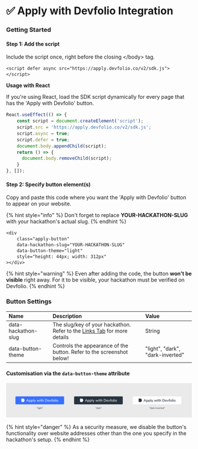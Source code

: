 # ✅ Apply with Devfolio Integration

### Getting Started

#### Step 1: Add the script

Include the script once, right before the closing &lt;/body&gt; tag.

```markup
<script defer async src="https://apply.devfolio.co/v2/sdk.js"></script>
```

**Usage with React**

If you're using React, load the SDK script dynamically for every page that has the 'Apply with Devfolio' button.

```jsx
React.useEffect(() => {
    const script = document.createElement('script');
    script.src = 'https://apply.devfolio.co/v2/sdk.js';
    script.async = true;
    script.defer = true;
    document.body.appendChild(script);
    return () => {
      document.body.removeChild(script);
    }
}, []);
```

#### Step 2: Specify button element\(s\)

Copy and paste this code where you want the 'Apply with Devfolio' button to appear on your website.

{% hint style="info" %}
Don't forget to replace **YOUR-HACKATHON-SLUG** with your hackathon's actual slug.
{% endhint %}

```markup
<div 
	class="apply-button" 
	data-hackathon-slug="YOUR-HACKATHON-SLUG" 
	data-button-theme="light"
	style="height: 44px; width: 312px"
></div>
```

{% hint style="warning" %}
Even after adding the code, the button **won't be visible** right away. For it to be visible, your hackathon must be verified on Devfolio.
{% endhint %}

### Button Settings

| Name | Description | Value |
| :--- | :--- | :--- |
| data-hackathon-slug | The slug/key of your hackathon. Refer to the [Links Tab](setup/links.md#devfolio-microsite-url) for more details | String |
| data-button-theme | Controls the appearance of the button. Refer to the screenshot below! | "light", "dark", "dark-inverted" |

#### **Customisation via the `data-button-theme` attribute**

![Themes for Apply with Devfolio Button](../.gitbook/assets/image%20%28125%29.png)

{% hint style="danger" %}
As a security measure, we disable the button's functionality over website addresses other than the one you specify in the hackathon's setup.
{% endhint %}

